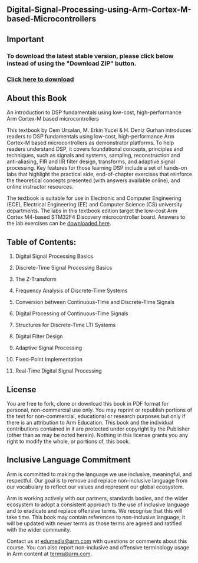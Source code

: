 ## Digital-Signal-Processing-using-Arm-Cortex-M-based-Microcontrollers

## Important
### To download the latest stable version, please click below instead of using the "Download ZIP" button.
### [Click here to download](https://github.com/arm-university/Digital-Signal-Processing-using-Arm-Cortex-M-based-Microcontrollers/releases/download/v2.0.0/Digital-Signal-Processing-using-Arm-Cortex-M-based-Microcontrollers-main.zip)

## About this Book

An introduction to DSP fundamentals using low-cost, high-performance Arm Cortex-M based microcontrollers

This textbook by Cem Ursalan, M. Erkin Yucel & H. Deniz Gurhan introduces readers to DSP fundamentals using low-cost, high-performance Arm Cortex-M based microcontrollers as demonstrator platforms. To help readers understand DSP, it covers foundational concepts, principles and techniques, such as signals and systems, sampling, reconstruction and anti-aliasing, FIR and IIR filter design, transforms, and adaptive signal processing. Key features for those learning DSP include a set of hands-on labs that highlight the practical side, end-of-chapter exercises that reinforce the theoretical concepts presented (with answers available online), and online instructor resources. 

The textbook is suitable for use in Electronic and Computer Engineering (ECE), Electrical Engineering (EE) and Computer Science (CS) university departments. The labs in this textbook edition target the low-cost Arm Cortex M4-based STM32F4 Discovery microcontroller board. Answers to the lab exercises can be [downloaded here](https://github.com/arm-university/Digital-Signal-Processing-using-Arm-Cortex-M-based-Microcontrollers/blob/main/Exercise%20Answers%20to%20Labs_DSPtextbook.7z).

## Table of Contents:
1.	Digital Signal Processing Basics

2.	Discrete-Time Signal Processing Basics

3.	The Z-Transform

4.	Frequency Analysis of Discrete-Time Systems

5.	Conversion between Continuous-Time and Discrete-Time Signals

6.	Digital Processing of Continuous-Time Signals

7.	Structures for Discrete-Time LTI Systems

8.	Digital Filter Design

9.	Adaptive Signal Processing

10. Fixed-Point Implementation

11. Real-Time Digital Signal Processing

## License
You are free to fork, clone or download this book in PDF format for personal, non-commercial use only. 
You may reprint or republish portions of the text for non-commercial, educational or research purposes but only if there is an attribution to Arm Education.
This book and the individual contributions contained in it are protected under copyright by the
Publisher (other than as may be noted herein). Nothing in this license grants you any right to modify the whole, or portions of, this book.

## Inclusive Language Commitment
Arm is committed to making the language we use inclusive, meaningful, and respectful. Our goal is to remove and replace non-inclusive language from our vocabulary to reflect our values and represent our global ecosystem.

Arm is working actively with our partners, standards bodies, and the wider ecosystem to adopt a consistent approach to the use of inclusive language and to eradicate and replace offensive terms. We recognise that this will take time. This book may contain references to non-inclusive language; it will be updated with newer terms as those terms are agreed and ratified with the wider community.

Contact us at edumedia@arm.com with questions or comments about this course. You can also report non-inclusive and offensive terminology usage in Arm content at terms@arm.com.
